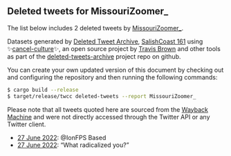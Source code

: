 ## Deleted tweets for MissouriZoomer_

The list below includes 2 deleted tweets by
[MissouriZoomer_](https://twitter.com/MissouriZoomer_).



Datasets generated by [Deleted Tweet Archive](https://twitter.com/deletedtweet161), 
[SalishCoast 161](https://twitter.com/SalishCoastA) using 
✨[cancel-culture](https://github.com/travisbrown/cancel-culture)✨, an open source project by 
[Travis Brown](https://twitter.com/travisbrown) and other tools as part of the 
[deleted-tweets-archive](https://github.com/salcoast/deleted-tweets-archive/) project repo on github.

You can create your own updated version of this document by checking out and configuring the
repository and then running the following commands:

```bash
$ cargo build --release
$ target/release/twcc deleted-tweets --report MissouriZoomer_
```

Please note that all tweets quoted here are sourced from the
[Wayback Machine](https://web.archive.org) and were not directly accessed through the Twitter API or
any Twitter client.

* [27 June 2022](https://web.archive.org/web/20220627200450/https://twitter.com/MissouriZoomer_/status/1541512903026790400): @IonFPS Based <!--1541512903026790400-->
* [27 June 2022](https://web.archive.org/web/20220627001701/https://twitter.com/MissouriZoomer_/status/1541213979166609408): “What radicalized you?” <!--1541213979166609408-->

